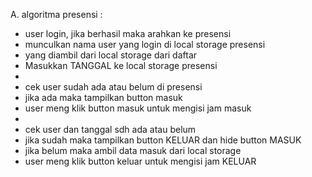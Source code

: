 A. algoritma presensi :

- user login, jika berhasil maka arahkan ke presensi
- munculkan nama user yang login di local storage presensi
- yang diambil dari local storage dari daftar
- Masukkan TANGGAL ke local storage presensi
- 
- cek user sudah ada atau belum di presensi
- jika ada maka tampilkan button masuk
- user meng klik button masuk untuk mengisi jam masuk
- 
- cek user dan tanggal sdh ada atau belum
- jika sudah maka tampilkan button KELUAR dan hide button MASUK
- jika belum maka ambil data masuk dari local storage
- user meng klik button keluar untuk mengisi jam KELUAR
